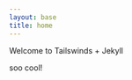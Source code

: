 ```yaml
---
layout: base
title: home
---
```


<div class="p-20"><p class="text-purple-500 ">Welcome to Tailswinds + Jekyll</p>
soo cool!
</div>


